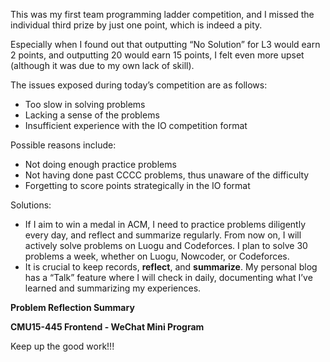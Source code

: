 This was my first team programming ladder competition, and I missed the individual third prize by just one point, which is indeed a pity.

Especially when I found out that outputting “No Solution” for L3 would earn 2 points, and outputting 20 would earn 15 points, I felt even more upset (although it was due to my own lack of skill).

The issues exposed during today’s competition are as follows:

- Too slow in solving problems
- Lacking a sense of the problems
- Insufficient experience with the IO competition format

Possible reasons include:

- Not doing enough practice problems
- Not having done past CCCC problems, thus unaware of the difficulty
- Forgetting to score points strategically in the IO format

Solutions:

- If I aim to win a medal in ACM, I need to practice problems diligently every day, and reflect and summarize regularly. From now on, I will actively solve problems on Luogu and Codeforces. I plan to solve 30 problems a week, whether on Luogu, Nowcoder, or Codeforces.
- It is crucial to keep records, **reflect**, and **summarize**. My personal blog has a “Talk” feature where I will check in daily, documenting what I’ve learned and summarizing my experiences.

**Problem Reflection Summary**

**CMU15-445 Frontend - WeChat Mini Program**

Keep up the good work!!!